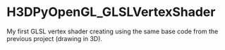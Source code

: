 # H3DPyOpenGL_GLSLVertexShader
My first GLSL vertex shader creating using  the same base code from the previous project (drawing in 3D).

